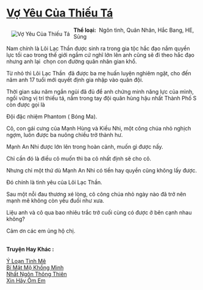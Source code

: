 <a href="https://utruyen.com/truyen/vo-yeu-cua-thieu-ta/19198/" title="Vợ Yêu Của Thiếu Tá"><h1>Vợ Yêu Của Thiếu Tá</h1></a><div style="display:table"><img align="right" style="float: left; padding: 10px;" src="https://utruyen.com/images/story/200x260/vo-yeu-cua-thieu-ta.jpg" alt="Vợ Yêu Của Thiếu Tá"><b>Thể loại:</b>  Ngôn tình, Quân Nhân, Hắc Bang, HE, Sủng<p></p>Nam chính là Lôi Lạc Thần được sinh ra trong gia tộc hắc đạo nắm quyền lực tối cao trong thế giới ngầm cứ nghĩ lớn lên anh cũng sẽ đi theo hắc đạo nhưng anh lại  chọn con đường quân nhân gian khổ.<p></p>Từ nhỏ thì Lôi Lạc Thần  đã được ba mẹ huấn luyện nghiêm ngặt, cho đến năm anh 17 tuổi mới quyết định gia nhập vào quân đội.<p></p>Thời gian sáu năm ngắn ngủi đã đủ để anh chứng minh năng lực của mình, ngồi vững vị trí thiếu tá, nắm trong tay đội quân hùng hậu nhất Thành Phố S còn được gọi là<p></p>Đội đặc nhiệm Phantom ( Bóng Ma). <p></p>Cô, con gái cưng của Mạnh Hùng và Kiều Nhi, một công chúa nhỏ nghịch ngợm, luôn được ba nuông chiều trở thành hư.<p></p>Mạnh An Nhi được lớn lên trong hoàn cảnh, muốn gì được nấy.<p></p>Chỉ cần đó là điều cô muốn thì ba cô nhất định sẽ cho cô.<p></p>Nhưng chỉ một thứ dù Mạnh An Nhi có tiền hay quyền cũng không lấy được.<p></p>Đó chính là tình yêu của Lôi Lạc Thần.<p></p>Sau một nỗi đau thương xé lòng, cô công chúa nhỏ ngày nào đã trở nên mạnh mẽ không còn yếu đuối như xưa.<p></p>Liệu anh và cô qua bao nhiêu trắc trở cuối cùng có được ở bên cạnh nhau không?<p></p>Cảm ơn các em ủng hộ chị.</div><p><br><b>Truyện Hay Khác :</b></p><a href="https://utruyen.com/truyen/y-loan-tinh-me/9652/" alt="Ý Loạn Tình Mê">Ý Loạn Tình Mê</a><br/><a href="https://github.com/quanluxury/ngontinhhot/tree/master/truyenhay/20338/" alt="Bí Mật Mộ Khồng Minh">Bí Mật Mộ Khồng Minh</a><br/><a href="https://github.com/quanluxury/ngontinhhot/tree/master/truyenhay/17577/" alt="Nhất Ngôn Thông Thiên">Nhất Ngôn Thông Thiên</a><br/><a href="https://github.com/quanluxury/ngontinhhot/tree/master/truyenhay/17265/" alt="Xin Hãy Ôm Em">Xin Hãy Ôm Em</a><br/>